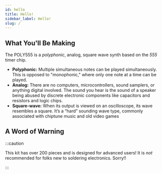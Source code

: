 ```yaml
---
id: hello
title: Hello!
sidebar_label: Hello!
slug: /
---
```


## What You'll Be Making

The POLY555 is a _polyphonic_, analog, square wave synth based on the _555_ timer chip.

- **Polyphonic:**​ Multiple simultaneous notes can be played simultaneously. This is opposed to "monophonic," where only one note at a time can be played.
- **Analog:**​ There are no computers, microcontrollers, sound samplers, or anything digital involved. The sound you hear is the sound of a speaker being abused by discrete electronic components like capacitors and resistors and logic chips.
- **Square-wave:**​ When its output is viewed on an oscilloscope, its wave resembles a square. It’s a “hard” sounding wave type, commonly associated with chiptune music and old video games

## A Word of Warning

:::caution

This kit has over 200 pieces and is designed for advanced users! It is _not_ recommended for folks new to soldering electronics. Sorry!!

:::
